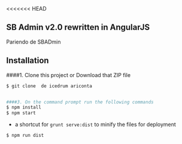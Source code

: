 <<<<<<< HEAD
## SB Admin v2.0 rewritten in AngularJS

Pariendo de SBADmin


## Installation
####1. Clone this project or Download that ZIP file

```sh
$ git clone  de icedrum ariconta


####3. On the command prompt run the following commands
$ npm install 
$ npm start
```
- a shortcut for `grunt serve:dist` to minify the files for deployment
```sh
$ npm run dist 
```



